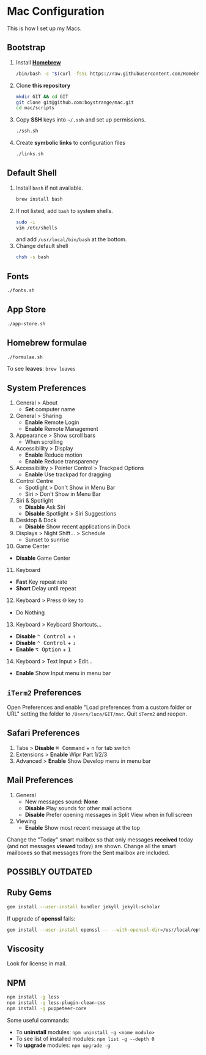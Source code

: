 # Mac Configuration

This is how I set up my Macs.

## Bootstrap

1. Install **[Homebrew](https://brew.sh)**
   ``` bash
   /bin/bash -c "$(curl -fsSL https://raw.githubusercontent.com/Homebrew/install/HEAD/install.sh)"
   ```
2. Clone **this repository**
   ```bash
   mkdir GIT && cd GIT
   git clone git@github.com:boystrange/mac.git
   cd mac/scripts
   ```
3. Copy **SSH** keys into `~/.ssh` and set up permissions.
   ``` bash
   ./ssh.sh
   ```
4. Create **symbolic links** to configuration files
   ``` bash
   ./links.sh
   ```

## Default Shell

1. Install `bash` if not available.
   ``` bash
   brew install bash
   ```
2. If not listed, add `bash` to system shells.
   ``` bash
   sudo -i
   vim /etc/shells
   ```
   and add `/usr/local/bin/bash` at the bottom.
3. Change default shell
   ``` bash
   chsh -s bash
   ```

## Fonts

``` bash
./fonts.sh
```

## App Store

``` bash
./app-store.sh
```

## Homebrew formulae

``` bash
./formulae.sh
```

To see **leaves**: `brew leaves`

## System Preferences

1. General > About
   * **Set** computer name
2. General > Sharing
   * **Enable** Remote Login
   * **Enable** Remote Management
3. Appearance > Show scroll bars
   * When scrolling
4. Accessibility > Display
   * **Enable** Reduce motion
   * **Enable** Reduce transparency
5. Accessibility > Pointer Control > Trackpad Options
   * **Enable** Use trackpad for dragging
6. Control Centre
   * Spotlight > Don't Show in Menu Bar
   * Siri > Don't Show in Menu Bar
7. Siri & Spotlight
   * **Disable** Ask Siri
   * **Disable** Spotlight > Siri Suggestions
8. Desktop & Dock
   * **Disable** Show recent applications in Dock
9. Displays > Night Shift... > Schedule
   * Sunset to sunrise
10. Game Center
   * **Disable** Game Center
11. Keyboard
   * **Fast** Key repeat rate
   * **Short** Delay until repeat
12. Keyboard > Press 🌐 key to
   * Do Nothing
13. Keyboard > Keyboard Shortcuts...
   * **Disable** <kbd>⌃ Control</kbd> + <kbd>↑</kbd>
   * **Disable** <kbd>⌃ Control</kbd> + <kbd>↓</kbd>
   * **Enable** <kbd>⌥ Option</kbd> + <kbd>1</kbd>
14. Keyboard > Text Input > Edit...
   * **Enable** Show Input menu in menu bar

## `iTerm2` Preferences

Open Preferences and enable "Load preferences from a custom folder
or URL" setting the folder to `/Users/luca/GIT/mac`. Quit `iTerm2`
and reopen.

## Safari Preferences

1. Tabs > **Disable** <kbd>⌘ Command</kbd> + <kbd>n</kbd> for tab switch
2. Extensions > **Enable** Wipr Part 1/2/3
3. Advanced > **Enable** Show Develop menu in menu bar

## Mail Preferences

1. General
   * New messages sound: **None**
   * **Disable** Play sounds for other mail actions
   * **Disable** Prefer opening messages in Split View when in full screen
2. Viewing
   * **Enable** Show most recent message at the top

Change the "Today" smart mailbox so that only messages **received** today (and
not messages **viewed** today) are shown. Change all the smart mailboxes so
that messages from the Sent mailbox are included.

## POSSIBLY OUTDATED

## Ruby Gems

``` bash
gem install --user-install bundler jekyll jekyll-scholar
```

If upgrade of **openssl** fails:

``` bash
gem install --user-install openssl -- --with-openssl-dir=/usr/local/opt/openssl
```

## Viscosity

Look for license in mail.

## NPM

``` bash
npm install -g less
npm install -g less-plugin-clean-css
npm install -g puppeteer-core
```

Some useful commands:

* To **uninstall** modules: `npm uninstall -g <nome modulo>`
* To see list of installed modules: `npm list -g --depth 0`
* To **upgrade** modules: `npm upgrade -g`
